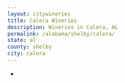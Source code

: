 ```yaml
---
layout: citywineries
title: Calera Wineries
description: Wineries in Calera, AL
permalink: /alabama/shelby/calera/
state: al
county: shelby
city: calera
---
```

-
